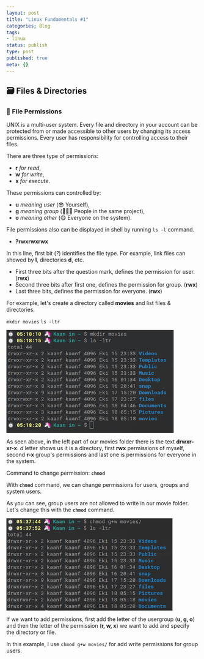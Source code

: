 ```yaml
---
layout: post
title: "Linux Fundamentals #1"
categories: Blog
tags:
- linux
status: publish
type: post
published: true
meta: {}
---
```


## 🗃 Files & Directories

### 🏹 File Permissions

UNIX is a multi-user system. Every file and directory in your account can be protected from or made accessible to other users by changing its access permissions. Every user has responsibility for controlling access to their files. 

There are three type of permissions:
- **r** _for read_,
- **w** _for write_,
- **x** _for execute_. 

These permissions can controlled by:
- **u** _meaning user_ (😎 Yourself),
- **g** _meaning group_ (🧑‍🤝‍🧑 People in the same project),
- **o** _meaning other_ (😋 Everyone on the system).

File permissions also can be displayed in shell by running `ls -l` command.

- **?rwxrwxrwx**

In this line, first bit (_?_) identifies the file type. For example, link files can showed by **l**, directories **d**, etc. 

- First three bits after the question mark, defines the permission for user. (**rwx**)
- Second three bits after first one, defines the permission for group. (**rwx**)
- Last three bits, defines the permission for everyone. (**rwx**)

For example, let's create a directory called **movies** and list files & directories.

`mkdir movies` 
`ls -ltr` 

<img src="/images/linux-commands-image-one.png" align="center">

As seen above, in the left part of our movies folder there is the text **drwxr-xr-x**. _d_ letter shows us it is a directory, first **rwx** permissions of myself, second **r-x** group's permissions and last one is permissions for everyone in the system. 

Command to change permission: **`chmod`**

With **`chmod`** command, we can change permissions for users, groups and system users. 

As you can see, group users are not allowed to write in our movie folder. Let's change this with the **`chmod`** command.

<img src="/images/linux-commands-image-two.png" align="center">

If we want to add permissions, first add the letter of the usergroup (**u, g, o**) and then the letter of the permission (**r, w, x**) we want to add and specify the directory or file. 

In this example, I use `chmod g+w movies/` for add write permissions for group users.

